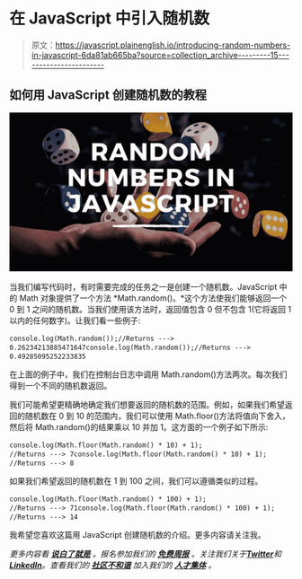 # 在 JavaScript 中引入随机数

> 原文：<https://javascript.plainenglish.io/introducing-random-numbers-in-javascript-6da81ab665ba?source=collection_archive---------15----------------------->

## 如何用 JavaScript 创建随机数的教程

![](img/ac459e814da404427f77320c72926374.png)

当我们编写代码时，有时需要完成的任务之一是创建一个随机数。JavaScript 中的 Math 对象提供了一个方法 *Math.random()。*这个方法使我们能够返回一个 0 到 1 之间的随机数。当我们使用该方法时，返回值包含 0 但不包含 1(它将返回 1 以内的任何数字)。让我们看一些例子:

```
console.log(Math.random());//Returns ---> 0.26234213885471647console.log(Math.random());//Returns ---> 0.49285095252233835
```

在上面的例子中，我们在控制台日志中调用 Math.random()方法两次。每次我们得到一个不同的随机数返回。

我们可能希望更精确地确定我们想要返回的随机数的范围。例如，如果我们希望返回的随机数在 0 到 10 的范围内，我们可以使用 Math.floor()方法将值向下舍入，然后将 Math.random()的结果乘以 10 并加 1。这方面的一个例子如下所示:

```
console.log(Math.floor(Math.random() * 10) + 1);
//Returns ---> 7console.log(Math.floor(Math.random() * 10) + 1);
//Returns ---> 8
```

如果我们希望返回的随机数在 1 到 100 之间，我们可以遵循类似的过程。

```
console.log(Math.floor(Math.random() * 100) + 1);
//Returns ---> 71console.log(Math.floor(Math.random() * 100) + 1);
//Returns ---> 14
```

我希望您喜欢这篇用 JavaScript 创建随机数的介绍。更多内容请关注我。

*更多内容看* [***说白了就是***](https://plainenglish.io/) *。报名参加我们的* [***免费周报***](http://newsletter.plainenglish.io/) *。关注我们关于*[***Twitter***](https://twitter.com/inPlainEngHQ)*和*[***LinkedIn***](https://www.linkedin.com/company/inplainenglish/)*。查看我们的* [***社区不和谐***](https://discord.gg/GtDtUAvyhW) *加入我们的* [***人才集体***](https://inplainenglish.pallet.com/talent/welcome) *。*